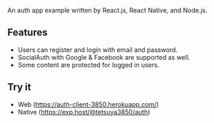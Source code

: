 An auth app example written by React.js, React Native, and Node.js.

## Features

* Users can register and login with email and password.
* SocialAuth with Google & Facebook are supported as well.
* Some content are protected for logged in users.

## Try it

* Web (https://auth-client-3850.herokuapp.com/)
* Native (https://exp.host/@tetsuya3850/auth)
